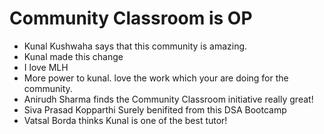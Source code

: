 # Community Classroom is OP

- Kunal Kushwaha says that this community is amazing.
- Kunal made this change
- I love MLH
- More power to kunal. love the work which your are doing for the community.
- Anirudh Sharma finds the Community Classroom initiative really great!
- Siva Prasad Kopparthi Surely benifited from this DSA Bootcamp 
- Vatsal Borda thinks Kunal is one of the best tutor!
